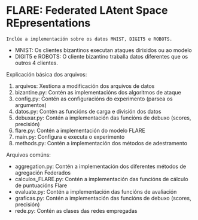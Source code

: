# FLARE: Federated LAtent Space REpresentations

`Inclúe a implementación sobre os datos MNIST, DIGIT5 e ROBOTS.`

- MNIST: Os clientes bizantinos executan ataques dirixidos ou ao modelo
- DIGIT5 e ROBOTS: O cliente bizantino traballa datos diferentes que os outros 4 clientes.


Explicación básica dos arquivos:
1. arquivos: Xestiona a modificación dos arquivos de datos
2. bizantine.py: Contén as implementacións dos algoritmos de ataque
3. config.py: Contén as configuracións do experimento (parsea os argumentos)
4. datos.py: Contén as funcións de carga e división dos datos
5. debuxar.py: Contén a implementación das funcións de debuxo (scores, precisión)
6. flare.py: Contén a implementación do modelo FLARE
7. main.py: Configura e executa o experimento
8. methods.py: Contén a implementación dos métodos de adestramento


Arquivos comúns:
- aggregation.py: Contén a implementación dos diferentes métodos de agregación Federados
- calculos_FLARE.py: Contén a implementación das funcións de cálculo de puntuacións Flare
- evaluate.py: Contén a implementación das funcións de avaliación
- graficas.py: Contén a implementación das funcións de debuxo (scores, precisión)
- rede.py: Contén as clases das redes empregadas
